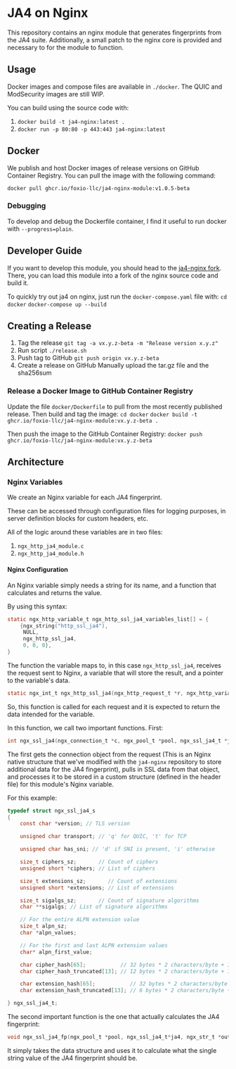 # JA4 on Nginx

This repository contains an nginx module that generates fingerprints from the JA4 suite. Additionally, a small patch to the nginx core is provided and necessary to for the module to function.

## Usage

Docker images and compose files are available in `./docker`. The QUIC and ModSecurity images are still WIP.

You can build using the source code with:

1. `docker build -t ja4-nginx:latest .`
2. `docker run -p 80:80 -p 443:443 ja4-nginx:latest`

## Docker

We publish and host Docker images of release versions on GitHub Container Registry. You can pull the image with the following command:

`docker pull ghcr.io/foxio-llc/ja4-nginx-module:v1.0.5-beta`

### Debugging

To develop and debug the Dockerfile container, I find it useful to run docker with `--progress=plain`.

## Developer Guide

If you want to develop this module, you should head to the [ja4-nginx fork](https://github.com/FoxIO-LLC/ja4-nginx). There, you can load this module into a fork of the nginx source code and build it.

To quickly try out ja4 on nginx, just run the `docker-compose.yaml` file with:
`cd docker`
`docker-compose up --build`

## Creating a Release

1. Tag the release
`git tag -a vx.y.z-beta -m "Release version x.y.z"`
2. Run script
`./release.sh`
3. Push tag to GitHub
`git push origin vx.y.z-beta`
4. Create a release on GitHub
Manually upload the tar.gz file and the sha256sum

### Release a Docker Image to GitHub Container Registry

Update the file `docker/Dockerfile` to pull from the most recently published release. Then build and tag the image:
`cd docker`
`docker build -t ghcr.io/foxio-llc/ja4-nginx-module:vx.y.z-beta .`

Then push the image to the GitHub Container Registry:
`docker push ghcr.io/foxio-llc/ja4-nginx-module:vx.y.z-beta`

## Architecture

### Nginx Variables

We create an Nginx variable for each JA4 fingerprint.

These can be accessed through configuration files for logging purposes, in server definition blocks for custom headers, etc.

All of the logic around these variables are in two files:

1. `ngx_http_ja4_module.c`
2. `ngx_http_ja4_module.h`

#### Nginx Configuration

An Nginx variable simply needs a string for its name, and a function that calculates and returns the value.

By using this syntax:

```C
static ngx_http_variable_t ngx_http_ssl_ja4_variables_list[] = {
    {ngx_string("http_ssl_ja4"),
     NULL,
     ngx_http_ssl_ja4,
     0, 0, 0},
}
```

The function the variable maps to, in this case `ngx_http_ssl_ja4`, receives the request sent to Nginx, a variable that will store the result, and a pointer to the variable's data.

```C
static ngx_int_t ngx_http_ssl_ja4(ngx_http_request_t *r, ngx_http_variable_value_t *v, uintptr_t data);
```

So, this function is called for each request and it is expected to return the data intended for the variable.

In this function, we call two important functions. First:

```C
int ngx_ssl_ja4(ngx_connection_t *c, ngx_pool_t *pool, ngx_ssl_ja4_t *ja4);
```

The first gets the connection object from the request (This is an Nginx native structure that we've modified with the `ja4-nginx` repository to store additional data for the JA4 fingerprint), pulls in SSL data from that object, and processes it to be stored in a custom structure (defined in the header file) for this module's Nginx variable.

For this example:

```C
typedef struct ngx_ssl_ja4_s
{
    const char *version; // TLS version

    unsigned char transport; // 'q' for QUIC, 't' for TCP

    unsigned char has_sni; // 'd' if SNI is present, 'i' otherwise

    size_t ciphers_sz;       // Count of ciphers
    unsigned short *ciphers; // List of ciphers

    size_t extensions_sz;       // Count of extensions
    unsigned short *extensions; // List of extensions

    size_t sigalgs_sz;       // Count of signature algorithms
    char **sigalgs; // List of signature algorithms

    // For the entire ALPN extension value
    size_t alpn_sz;
    char *alpn_values;

    // For the first and last ALPN extension values
    char* alpn_first_value;

    char cipher_hash[65];           // 32 bytes * 2 characters/byte + 1 for '\0'
    char cipher_hash_truncated[13]; // 12 bytes * 2 characters/byte + 1 for '\0'

    char extension_hash[65];           // 32 bytes * 2 characters/byte + 1 for '\0'
    char extension_hash_truncated[13]; // 6 bytes * 2 characters/byte + 1 for '\0'

} ngx_ssl_ja4_t;
```

The second important function is the one that actually calculates the JA4 fingerprint:

```C
void ngx_ssl_ja4_fp(ngx_pool_t *pool, ngx_ssl_ja4_t*ja4, ngx_str_t *out);
```

It simply takes the data structure and uses it to calculate what the single string value of the JA4 fingerprint should be.
